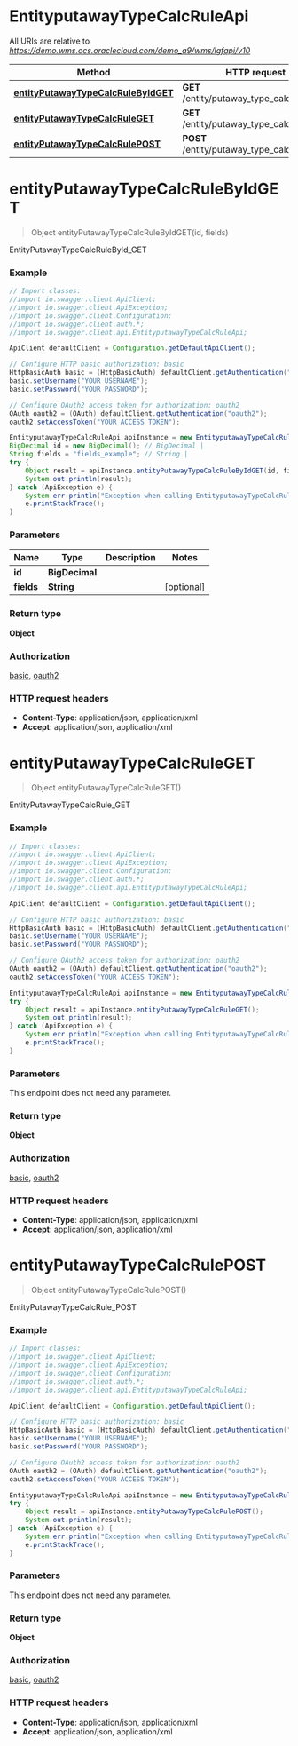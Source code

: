 # EntityputawayTypeCalcRuleApi

All URIs are relative to *https://demo.wms.ocs.oraclecloud.com/demo_a9/wms/lgfapi/v10*

Method | HTTP request | Description
------------- | ------------- | -------------
[**entityPutawayTypeCalcRuleByIdGET**](EntityputawayTypeCalcRuleApi.md#entityPutawayTypeCalcRuleByIdGET) | **GET** /entity/putaway_type_calc_rule/{id} | EntityPutawayTypeCalcRuleById_GET
[**entityPutawayTypeCalcRuleGET**](EntityputawayTypeCalcRuleApi.md#entityPutawayTypeCalcRuleGET) | **GET** /entity/putaway_type_calc_rule | EntityPutawayTypeCalcRule_GET
[**entityPutawayTypeCalcRulePOST**](EntityputawayTypeCalcRuleApi.md#entityPutawayTypeCalcRulePOST) | **POST** /entity/putaway_type_calc_rule | EntityPutawayTypeCalcRule_POST


<a name="entityPutawayTypeCalcRuleByIdGET"></a>
# **entityPutawayTypeCalcRuleByIdGET**
> Object entityPutawayTypeCalcRuleByIdGET(id, fields)

EntityPutawayTypeCalcRuleById_GET



### Example
```java
// Import classes:
//import io.swagger.client.ApiClient;
//import io.swagger.client.ApiException;
//import io.swagger.client.Configuration;
//import io.swagger.client.auth.*;
//import io.swagger.client.api.EntityputawayTypeCalcRuleApi;

ApiClient defaultClient = Configuration.getDefaultApiClient();

// Configure HTTP basic authorization: basic
HttpBasicAuth basic = (HttpBasicAuth) defaultClient.getAuthentication("basic");
basic.setUsername("YOUR USERNAME");
basic.setPassword("YOUR PASSWORD");

// Configure OAuth2 access token for authorization: oauth2
OAuth oauth2 = (OAuth) defaultClient.getAuthentication("oauth2");
oauth2.setAccessToken("YOUR ACCESS TOKEN");

EntityputawayTypeCalcRuleApi apiInstance = new EntityputawayTypeCalcRuleApi();
BigDecimal id = new BigDecimal(); // BigDecimal | 
String fields = "fields_example"; // String | 
try {
    Object result = apiInstance.entityPutawayTypeCalcRuleByIdGET(id, fields);
    System.out.println(result);
} catch (ApiException e) {
    System.err.println("Exception when calling EntityputawayTypeCalcRuleApi#entityPutawayTypeCalcRuleByIdGET");
    e.printStackTrace();
}
```

### Parameters

Name | Type | Description  | Notes
------------- | ------------- | ------------- | -------------
 **id** | **BigDecimal**|  |
 **fields** | **String**|  | [optional]

### Return type

**Object**

### Authorization

[basic](../README.md#basic), [oauth2](../README.md#oauth2)

### HTTP request headers

 - **Content-Type**: application/json, application/xml
 - **Accept**: application/json, application/xml

<a name="entityPutawayTypeCalcRuleGET"></a>
# **entityPutawayTypeCalcRuleGET**
> Object entityPutawayTypeCalcRuleGET()

EntityPutawayTypeCalcRule_GET



### Example
```java
// Import classes:
//import io.swagger.client.ApiClient;
//import io.swagger.client.ApiException;
//import io.swagger.client.Configuration;
//import io.swagger.client.auth.*;
//import io.swagger.client.api.EntityputawayTypeCalcRuleApi;

ApiClient defaultClient = Configuration.getDefaultApiClient();

// Configure HTTP basic authorization: basic
HttpBasicAuth basic = (HttpBasicAuth) defaultClient.getAuthentication("basic");
basic.setUsername("YOUR USERNAME");
basic.setPassword("YOUR PASSWORD");

// Configure OAuth2 access token for authorization: oauth2
OAuth oauth2 = (OAuth) defaultClient.getAuthentication("oauth2");
oauth2.setAccessToken("YOUR ACCESS TOKEN");

EntityputawayTypeCalcRuleApi apiInstance = new EntityputawayTypeCalcRuleApi();
try {
    Object result = apiInstance.entityPutawayTypeCalcRuleGET();
    System.out.println(result);
} catch (ApiException e) {
    System.err.println("Exception when calling EntityputawayTypeCalcRuleApi#entityPutawayTypeCalcRuleGET");
    e.printStackTrace();
}
```

### Parameters
This endpoint does not need any parameter.

### Return type

**Object**

### Authorization

[basic](../README.md#basic), [oauth2](../README.md#oauth2)

### HTTP request headers

 - **Content-Type**: application/json, application/xml
 - **Accept**: application/json, application/xml

<a name="entityPutawayTypeCalcRulePOST"></a>
# **entityPutawayTypeCalcRulePOST**
> Object entityPutawayTypeCalcRulePOST()

EntityPutawayTypeCalcRule_POST



### Example
```java
// Import classes:
//import io.swagger.client.ApiClient;
//import io.swagger.client.ApiException;
//import io.swagger.client.Configuration;
//import io.swagger.client.auth.*;
//import io.swagger.client.api.EntityputawayTypeCalcRuleApi;

ApiClient defaultClient = Configuration.getDefaultApiClient();

// Configure HTTP basic authorization: basic
HttpBasicAuth basic = (HttpBasicAuth) defaultClient.getAuthentication("basic");
basic.setUsername("YOUR USERNAME");
basic.setPassword("YOUR PASSWORD");

// Configure OAuth2 access token for authorization: oauth2
OAuth oauth2 = (OAuth) defaultClient.getAuthentication("oauth2");
oauth2.setAccessToken("YOUR ACCESS TOKEN");

EntityputawayTypeCalcRuleApi apiInstance = new EntityputawayTypeCalcRuleApi();
try {
    Object result = apiInstance.entityPutawayTypeCalcRulePOST();
    System.out.println(result);
} catch (ApiException e) {
    System.err.println("Exception when calling EntityputawayTypeCalcRuleApi#entityPutawayTypeCalcRulePOST");
    e.printStackTrace();
}
```

### Parameters
This endpoint does not need any parameter.

### Return type

**Object**

### Authorization

[basic](../README.md#basic), [oauth2](../README.md#oauth2)

### HTTP request headers

 - **Content-Type**: application/json, application/xml
 - **Accept**: application/json, application/xml


